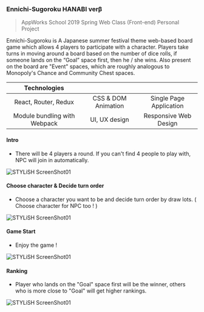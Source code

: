 ### Ennichi-Sugoroku HANABI verβ

> AppWorks School 2019 Spring Web Class (Front-end) Personal Project

Ennichi-Sugoroku is A Japanese summer festival theme web-based board game which allows 4 players to participate with a character. Players take turns in moving around a board based on the number of dice rolls, if someone lands on the “Goal” space first, then he / she wins. Also present on the board are "Event" spaces, which are roughly analogous to Monopoly's Chance and Community Chest spaces.

| Technologies                 |                            |                          |
|:----------------------------:|:--------------------------:|:------------------------:|
| React, Router, Redux         | CSS & DOM Animation        | Single Page Application  |
| Module bundling with Webpack | UI, UX design              | Responsive Web Design    |

#### Intro
- There will be 4 players a round. If you can't find 4 people to play with, NPC will join in automatically.

![STYLiSH ScreenShot01](https://raw.github.com/julieliao/Ennichi-Sugoroku/master/sample/sample-intro.png)

#### Choose character & Decide turn order
- Choose a character you want to be and decide turn order by draw lots. ( Choose character for NPC too ! )

![STYLiSH ScreenShot01](https://raw.github.com/julieliao/Ennichi-Sugoroku/master/sample/sample-choose.png)

#### Game Start
- Enjoy the game !

![STYLiSH ScreenShot01](https://raw.github.com/julieliao/Ennichi-Sugoroku/master/sample/sample-game.png)

#### Ranking
- Player who lands on the "Goal" space first will be the winner, others who is more close to "Goal" will get higher rankings.

![STYLiSH ScreenShot01](https://raw.github.com/julieliao/Ennichi-Sugoroku/master/sample/sample-ranking.png)
